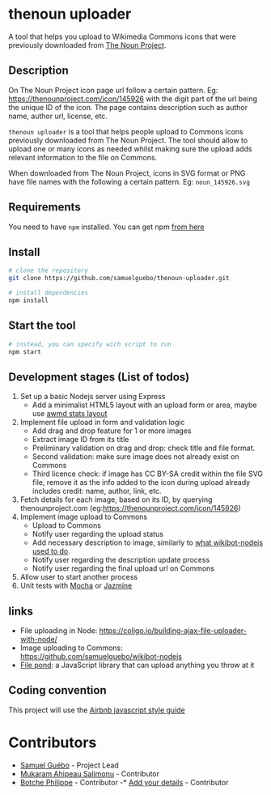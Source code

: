 # thenoun uploader
A tool that helps you upload to Wikimedia Commons icons that were previously downloaded from [The Noun Project](https://thenounproject.com).

## Description

On The Noun Project icon page url follow a certain pattern. Eg: https://thenounproject.com/icon/145926 with the digit part of the url being the unique ID of the icon. The page contains description such as author name, author url, license, etc.

`thenoun uploader` is a tool that helps people upload to Commons icons previously downloaded from The Noun Project. The tool should allow to upload one or many icons as needed whilst making sure the upload adds relevant information to the file on Commons. 

When downloaded from The Noun Project, icons in SVG format or PNG have file names with the following a certain pattern. Eg:  `noun_145926.svg`

## Requirements
You need to have `npm` installed. You can get npm [from here](https://www.npmjs.com/get-npm)
## Install

``` bash
# clone the repository
git clone https://github.com/samuelguebo/thenoun-uploader.git

# install dependencies
npm install
```

## Start the tool

``` bash
# instead, you can specify wich script to run
npm start
```

## Development stages (List of todos)
1. Set up a basic Nodejs server using Express
    - Add a minimalist HTML5 layout with an upload form or area, maybe use [awmd stats layout](https://github.com/ch3nkula/awmd-stats)
2. Implement file upload in form and validation logic
    - Add drag and drop feature for 1 or more images
    - Extract image ID from its title
    - Preliminary validation on drag and drop: check title and file format.
    - Second validation: make sure image does not already exist on Commons
    - Third licence check: if image has CC BY-SA credit within the file SVG file, remove it as the info added to the icon during upload already includes credit: name, author, link, etc. 
3. Fetch details for each image, based on its ID, by querying thenounproject.com (eg:https://thenounproject.com/icon/145926)
4. Implement image upload to Commons
    - Upload to Commons
    - Notify user regarding the upload status
    - Add necessary description to image, similarly to [what wikibot-nodejs used to do](https://github.com/samuelguebo/wikibot-nodejs/blob/47a425102dfbdb0f446c7ca1d8f566109a2d479c/upload-from-thenoun.js#L158-L179).
    - Notify user regarding the description update process
    - Notify user regarding the final upload url on Commons
5. Allow user to start another process
6. Unit tests with [Mocha](https://github.com/mochajs/mocha) or [Jazmine](https://github.com/jasmine/jasmine)


## links
* File uploading in Node: https://coligo.io/building-ajax-file-uploader-with-node/
* Image uploading to Commons: https://github.com/samuelguebo/wikibot-nodejs
* [File pond](https://github.com/pqina/jquery-filepond): a JavaScript library that can upload anything you throw at it

## Coding convention
This project will use the [Airbnb javascript style guide](https://github.com/nmussy/javascript-style-guide)
# Contributors

* [Samuel Guébo](https://github.com/samuelguebo) - Project Lead
* [Mukaram Ahipeau Salimonu](https://github.com/Ahipeau) - Contributor
* [Botche Philippe](https://github.com/philbotche) - Contributor
-* [Add your details](http://your-github-profile) - Contributor
